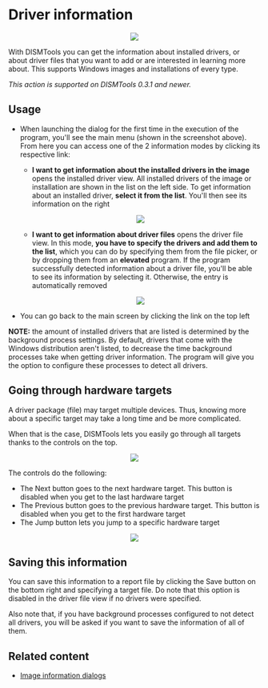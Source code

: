 # Driver information

<p align="center">
    <img src="../../../res/img_tasks/info/drv_info.png" />
</p>

With DISMTools you can get the information about installed drivers, or about driver files that you want to add or are interested in learning more about. This supports Windows images and installations of every type.

*This action is supported on DISMTools 0.3.1 and newer.*

## Usage

- When launching the dialog for the first time in the execution of the program, you'll see the main menu (shown in the screenshot above). From here you can access one of the 2 information modes by clicking its respective link:

    - **I want to get information about the installed drivers in the image** opens the installed driver view. All installed drivers of the image or installation are shown in the list on the left side. To get information about an installed driver, **select it from the list**. You'll then see its information on the right

    <p align="center">
        <img src="../../../res/img_tasks/info/get_instdrvinfo.png" />
    </p>

    - **I want to get information about driver files** opens the driver file view. In this mode, **you have to specify the drivers and add them to the list**, which you can do by specifying them from the file picker, or by dropping them from an **elevated** program. If the program successfully detected information about a driver file, you'll be able to see its information by selecting it. Otherwise, the entry is automatically removed

    <p align="center">
        <img src="../../../res/img_tasks/info/get_drvfileinfo.png" />
    </p>

- You can go back to the main screen by clicking the link on the top left

**NOTE:** the amount of installed drivers that are listed is determined by the background process settings. By default, drivers that come with the Windows distribution aren't listed, to decrease the time background processes take when getting driver information. The program will give you the option to configure these processes to detect all drivers.

## Going through hardware targets

A driver package (file) may target multiple devices. Thus, knowing more about a specific target may take a long time and be more complicated.

When that is the case, DISMTools lets you easily go through all targets thanks to the controls on the top.

<p align="center">
    <img src="../../../res/img_tasks/info/drvpkg_hw_target_controls.png" />
</p>

The controls do the following:

- The Next button goes to the next hardware target. This button is disabled when you get to the last hardware target
- The Previous button goes to the previous hardware target. This button is disabled when you get to the first hardware target
- The Jump button lets you jump to a specific hardware target

<p align="center">
    <img src="https://github.com/CodingWonders/DISMTools/assets/101426328/8da4493d-fabe-49db-97f2-e075cb10b79e" />
</p>

## Saving this information

You can save this information to a report file by clicking the Save button on the bottom right and specifying a target file. Do note that this option is disabled in the driver file view if no drivers were specified.

Also note that, if you have background processes configured to not detect all drivers, you will be asked if you want to save the information of all of them.

## Related content

- [Image information dialogs](../info/infodlgs.md)